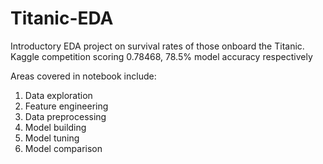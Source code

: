 # Titanic-EDA
Introductory EDA project on survival rates of those onboard the Titanic.
Kaggle competition scoring 0.78468, 78.5% model accuracy respectively

Areas covered in notebook include:
1. Data exploration
2. Feature engineering
3. Data preprocessing
4. Model building
5. Model tuning
6. Model comparison
